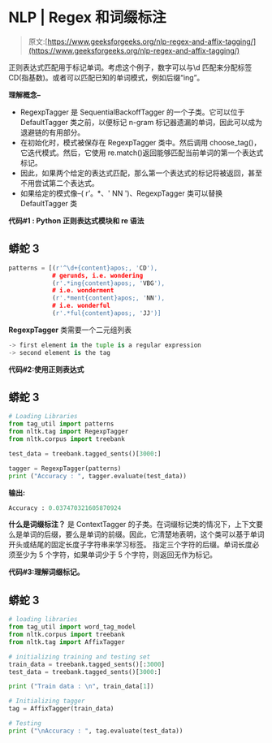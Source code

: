 # NLP | Regex 和词缀标注

> 原文:[https://www.geeksforgeeks.org/nlp-regex-and-affix-tagging/](https://www.geeksforgeeks.org/nlp-regex-and-affix-tagging/)

正则表达式匹配用于标记单词。考虑这个例子，数字可以与\d 匹配来分配标签 CD(指基数)。或者可以匹配已知的单词模式，例如后缀“ing”。

**理解概念–**

*   RegexpTagger 是 SequentialBackoffTagger 的一个子类。它可以位于 DefaultTagger 类之前，以便标记 n-gram 标记器遗漏的单词，因此可以成为退避链的有用部分。
*   在初始化时，模式被保存在 RegexpTagger 类中。然后调用 choose_tag()，它迭代模式。然后，它使用 re.match()返回能够匹配当前单词的第一个表达式标记。
*   因此，如果两个给定的表达式匹配，那么第一个表达式的标记将被返回，甚至不用尝试第二个表达式。
*   如果给定的模式像–( r’。*、' NN ')、RegexpTagger 类可以替换 DefaultTagger 类

**代码#1 : Python 正则表达式模块和 re 语法**

## 蟒蛇 3

```py
patterns = [(r'^\d+{content}apos;, 'CD'),
            # gerunds, i.e. wondering
            (r'.*ing{content}apos;, 'VBG'),
            # i.e. wonderment
            (r'.*ment{content}apos;, 'NN'),
            # i.e. wonderful
            (r'.*ful{content}apos;, 'JJ')]
```

**RegexpTagger** 类需要一个二元组列表

```py
-> first element in the tuple is a regular expression
-> second element is the tag
```

**代码#2:使用正则表达式**

## 蟒蛇 3

```py
# Loading Libraries
from tag_util import patterns
from nltk.tag import RegexpTagger
from nltk.corpus import treebank

test_data = treebank.tagged_sents()[3000:]

tagger = RegexpTagger(patterns)
print ("Accuracy : ", tagger.evaluate(test_data))
```

**输出:**

```py
Accuracy : 0.037470321605870924
```

**什么是词缀标注？**
是 ContextTagger 的子类。在词缀标记类的情况下，上下文要么是单词的后缀，要么是单词的前缀。因此，它清楚地表明，这个类可以基于单词开头或结尾的固定长度子字符串来学习标签。
指定三个字符的后缀。单词长度必须至少为 5 个字符，如果单词少于 5 个字符，则返回无作为标记。

**代码#3:理解词缀标记。**

## 蟒蛇 3

```py
# loading libraries
from tag_util import word_tag_model
from nltk.corpus import treebank
from nltk.tag import AffixTagger

# initializing training and testing set   
train_data = treebank.tagged_sents()[:3000]
test_data = treebank.tagged_sents()[3000:]

print ("Train data : \n", train_data[1])

# Initializing tagger
tag = AffixTagger(train_data)

# Testing
print ("\nAccuracy : ", tag.evaluate(test_data))
```